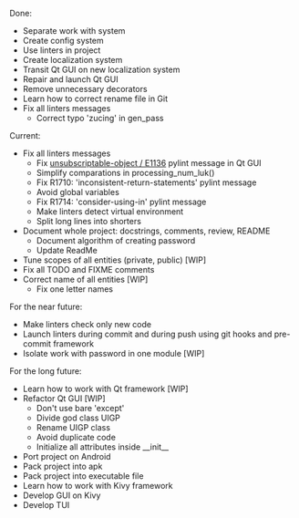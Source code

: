 Done:

- Separate work with system
- Create config system
- Use linters in project
- Create localization system
- Transit Qt GUI on new localization system
- Repair and launch Qt GUI
- Remove unnecessary decorators
- Learn how to correct rename file in Git
- Fix all linters messages
    - Correct typo 'zucing' in gen_pass

Current:

- Fix all linters messages
    - Fix [unsubscriptable-object / E1136][1] pylint message in Qt GUI
    - Simplify comparations in processing_num_luk()
    - Fix R1710: 'inconsistent-return-statements' pylint message
    - Avoid global variables
    - Fix R1714: 'consider-using-in' pylint message
    - Make linters detect virtual environment
    - Split long lines into shorters
- Document whole project: docstrings, comments, review, README
    - Document algorithm of creating password
    - Update ReadMe
- Tune scopes of all entities (private, public) [WIP]
- Fix all TODO and FIXME comments
- Correct name of all entities [WIP]
    - Fix one letter names

For the near future:

- Make linters check only new code
- Launch linters during commit and during push using git hooks and pre-commit framework
- Isolate work with password in one module [WIP]

For the long future:

- Learn how to work with Qt framework [WIP]
- Refactor Qt GUI [WIP]
    - Don't use bare 'except'
    - Divide god class UIGP
    - Rename UIGP class
    - Avoid duplicate code
    - Initialize all attributes inside \_\_init\_\_
- Port project on Android
- Pack project into apk
- Pack project into executable file
- Learn how to work with Kivy framework
- Develop GUI on Kivy
- Develop TUI

[1]: <https://pylint.pycqa.org/en/latest/user_guide/messages/error/unsubscriptable-object.html> (unsubscriptable-object / E1136)
